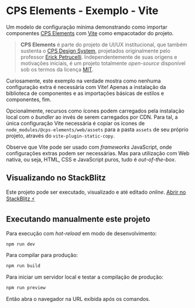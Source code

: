 # CPS Elements - Exemplo - Vite

Um modelo de configuração mínima demonstrando como importar componentes [CPS Elements](https://github.com/cpsrepositorio/cps-elements) com [Vite](https://vitejs.dev) como empacotador do projeto.

> **CPS Elements** é parte do projeto de UI/UX institucional, que também sustenta o [CPS Design System](https://cpsrepositorio.github.io/cps-design-system/), projetados originalmente pelo professor [Erick Petrucelli](https://github.com/ErickPetru). Independentemente de suas origens e motivações iniciais, é um projeto totalmente _open-source_ disponível sob os termos da licença [MIT](https://github.com/cpsrepositorio/cps-elements/blob/main/LICENSE.md).

Curiosamente, este exemplo na verdade mostra como nenhuma configuração extra é necessária com Vite! Apenas a instalação da biblioteca de componentes e as importações básicas de estilos e componentes, fim.

Opcionalmente, recursos como ícones podem carregados pela instalação local com o _bundler_ ao invés de serem carregados por CDN. Para tal, a única configuração Vite necessária é copiar os ícones de `node_modules/@cps-elements/web/assets` para a pasta `assets` de seu próprio projeto, através do `vite-plugin-static-copy`.

Observe que Vite pode ser usado com _frameworks_ JavaScript, onde configurações extras podem ser necessárias. Mas para utilização com Web nativa, ou seja, HTML, CSS e JavaScript puros, tudo é _out-of-the-box_.

## Visualizando no StackBlitz

Este projeto pode ser executado, visualizado e até editado _online_. [Abrir no StackBlitz ⚡️](https://stackblitz.com/edit/cps-elements-example-vite)

## Executando manualmente este projeto

Para execução com _hot-reload_ em modo de desenvolvimento:

```sh
npm run dev
```

Para compilar para produção:

```sh
npm run build
```

Para iniciar um servidor local e testar a compilação de produção:

```sh
npm run preview
```

Então abra o navegador na URL exibida após os comandos.
